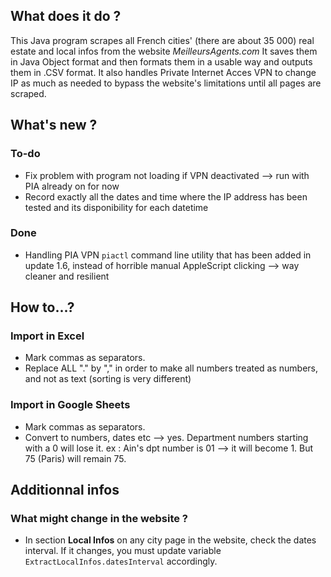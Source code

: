## What does it do ?
This Java program scrapes all French cities' (there are about 35 000) real estate and local infos from the website _MeilleursAgents.com_
It saves them in Java Object format and then formats them in a usable way and outputs them in .CSV format.
It also handles Private Internet Acces VPN to change IP as much as needed to bypass the website's limitations until all pages are scraped.

## What's new ?
### To-do
- Fix problem with program not loading if VPN deactivated —> run with PIA already on for now
- Record exactly all the dates and time where the IP address has been tested and its disponibility for each datetime
### Done
- Handling PIA VPN `piactl` command line utility that has been added in update 1.6, instead of horrible manual AppleScript clicking —> way cleaner and resilient

## How to...?
### Import in Excel
- Mark commas as separators.
- Replace ALL "." by "," in order to make all numbers treated as numbers, and not as text (sorting is very different)

### Import in Google Sheets
- Mark commas as separators.
- Convert to numbers, dates etc —> yes. Department numbers starting with a 0 will lose it. ex : Ain's dpt number is 01 —> it will become 1. But 75 (Paris) will remain 75.

## Additionnal infos
### What might change in the website ?
- In section __Local Infos__ on any city page in the website, check the dates interval. If it changes, you must update variable `ExtractLocalInfos.datesInterval` accordingly.